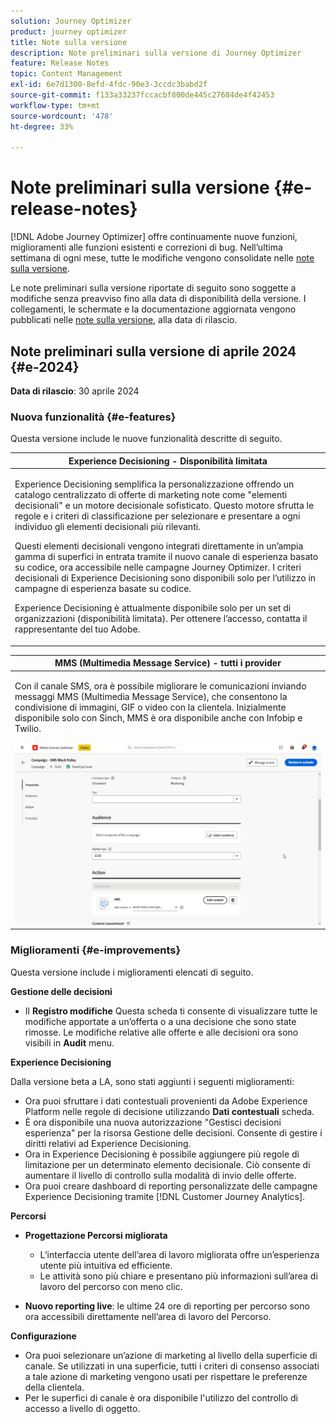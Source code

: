 ```yaml
---
solution: Journey Optimizer
product: journey optimizer
title: Note sulla versione
description: Note preliminari sulla versione di Journey Optimizer
feature: Release Notes
topic: Content Management
exl-id: 6e7d1300-8efd-4fdc-90e3-3ccdc3babd2f
source-git-commit: f133a33237fccacbf800de445c27684de4f42453
workflow-type: tm+mt
source-wordcount: '478'
ht-degree: 33%

---
```


# Note preliminari sulla versione {#e-release-notes}

[!DNL Adobe Journey Optimizer] offre continuamente nuove funzioni, miglioramenti alle funzioni esistenti e correzioni di bug. Nell’ultima settimana di ogni mese, tutte le modifiche vengono consolidate nelle [note sulla versione](release-notes.md).

Le note preliminari sulla versione riportate di seguito sono soggette a modifiche senza preavviso fino alla data di disponibilità della versione. I collegamenti, le schermate e la documentazione aggiornata vengono pubblicati nelle [note sulla versione](release-notes.md), alla data di rilascio.

## Note preliminari sulla versione di aprile 2024 {#e-2024}

**Data di rilascio**: 30 aprile 2024

### Nuova funzionalità {#e-features}

Questa versione include le nuove funzionalità descritte di seguito.

<!--table>
<thead>
<tr>
<th><strong>Business rules - Private Beta</strong><br/></th>
</tr>
</thead>
<tbody>
<tr>
<td>
<p>It is now possible to create and apply rule sets to your marketing communications.  </p>
</td>
</tr>
</tbody>
</table-->

<table>
<thead>
<tr>
<th><strong>Experience Decisioning - Disponibilità limitata</strong><br/></th>
</tr>
</thead>
<tbody>
<tr>
<td>
<p>Experience Decisioning semplifica la personalizzazione offrendo un catalogo centralizzato di offerte di marketing note come "elementi decisionali" e un motore decisionale sofisticato. Questo motore sfrutta le regole e i criteri di classificazione per selezionare e presentare a ogni individuo gli elementi decisionali più rilevanti.</p>
<p>Questi elementi decisionali vengono integrati direttamente in un’ampia gamma di superfici in entrata tramite il nuovo canale di esperienza basato su codice, ora accessibile nelle campagne Journey Optimizer. I criteri decisionali di Experience Decisioning sono disponibili solo per l’utilizzo in campagne di esperienza basate su codice.</p>
<p>Experience Decisioning è attualmente disponibile solo per un set di organizzazioni (disponibilità limitata). Per ottenere l’accesso, contatta il rappresentante del tuo Adobe.</p>
</td>
</tr>
</tbody>
</table>

<!--table>
<thead>
<tr>
<th><strong>Personalization - Local Lookups - Multi-Entity Support - Beta</strong><br/></th>
</tr>
</thead>
<tbody>
<tr>
<td>
<p>TBD</p>
</td>
</tr>
</tbody>
</table-->

<table>
<thead>
<tr>
<th><strong>MMS (Multimedia Message Service) - tutti i provider</strong><br/></th>
</tr>
</thead>
<tbody>
<tr>
<td>
<p>Con il canale SMS, ora è possibile migliorare le comunicazioni inviando messaggi MMS (Multimedia Message Service), che consentono la condivisione di immagini, GIF o video con la clientela. Inizialmente disponibile solo con Sinch, MMS è ora disponibile anche con Infobip e Twilio.</p>
<img src="assets/do-not-localize/mms.gif"/>
</td>
</tr>
</tbody>
</table>

<!-- table>
<thead>
<tr>
<th><strong>AI Assistant - Experience Variant Generation - Beta</strong><br/></th>
</tr>
</thead>
<tbody>
<tr>
<td>
<p>Once you have created and personalized your message, take your content to the next level with the AI assistant. You can now use the AI assistant to optimize your message's impact by experimenting with different main titles, and images. Each variant is managed as a unique Treatment, to measure and compare which title effectively generates more clicks.</p>
</td>
</tr>
</tbody>
</table-->

<!--table>
<thead>
<tr>
<th><strong>IP Warmup Workflow - LA</strong><br/></th>
</tr>
</thead>
<tbody>
<tr>
<td>
<p>You can now easily perform IP warmup workflows directly from the Journey Optimizer interface in a standardized and efficient way that follows the best practices for optimal deliverability.</p>
</td>
</tr>
</tbody>
</table-->

<!--table>
<thead>
<tr>
<th><strong>Email Surface Personalization - Private beta </strong><br/></th>
</tr>
</thead>
<tbody>
<tr>
<td>
<p>You can now define dynamic subdomains and personalized header parameters when creating email channel surfaces, for increased flexibility and control over your email settings.</p>
</td>
</tr>
</tbody>
</table-->

### Miglioramenti {#e-improvements}

Questa versione include i miglioramenti elencati di seguito.

<!--
* **Experience Decisioning + Code-based experiences (LA)**: You can now leverage the Experience decisioning feature to use decision items in your code-based campaigns. Note: The Code-based experience channel and Experience decisioning are not available for organizations that have purchased the Adobe Healthcare Shield and Privacy and Security Shield add-on offerings.
-->
<!--
* **Expression Fragments supported for Web and In-App**: Expression fragments are now available for the Web and In-app channels. 
-->


<!--
* **DULE for AJO Channel Surface**: It is now possible to apply a label on certain profile attributes to restrict their usage inside a channel surface through marketing actions.
-->


<!--
* **List-Unsubscribe updates**: Following on the recent Gmail and Yahoo announcements for bulk senders, Journey Optimizer supports the "post/1-click" List-Unsubscribe option. 
-->

**Gestione delle decisioni**

* Il **Registro modifiche** Questa scheda ti consente di visualizzare tutte le modifiche apportate a un’offerta o a una decisione che sono state rimosse. Le modifiche relative alle offerte e alle decisioni ora sono visibili in **Audit** menu.

**Experience Decisioning**

Dalla versione beta a LA, sono stati aggiunti i seguenti miglioramenti:

* Ora puoi sfruttare i dati contestuali provenienti da Adobe Experience Platform nelle regole di decisione utilizzando **Dati contestuali** scheda.
* È ora disponibile una nuova autorizzazione &quot;Gestisci decisioni esperienza&quot; per la risorsa Gestione delle decisioni. Consente di gestire i diritti relativi ad Experience Decisioning.
* Ora in Experience Decisioning è possibile aggiungere più regole di limitazione per un determinato elemento decisionale. Ciò consente di aumentare il livello di controllo sulla modalità di invio delle offerte.
* Ora puoi creare dashboard di reporting personalizzate delle campagne Experience Decisioning tramite [!DNL Customer Journey Analytics].

**Percorsi**

* **Progettazione Percorsi migliorata**

   * L’interfaccia utente dell’area di lavoro migliorata offre un’esperienza utente più intuitiva ed efficiente.
   * Le attività sono più chiare e presentano più informazioni sull’area di lavoro del percorso con meno clic.

* **Nuovo reporting live**: le ultime 24 ore di reporting per percorso sono ora accessibili direttamente nell’area di lavoro del Percorso.

**Configurazione**

* Ora puoi selezionare un’azione di marketing al livello della superficie di canale. Se utilizzati in una superficie, tutti i criteri di consenso associati a tale azione di marketing vengono usati per rispettare le preferenze della clientela.
* Per le superfici di canale è ora disponibile l&#39;utilizzo del controllo di accesso a livello di oggetto.

